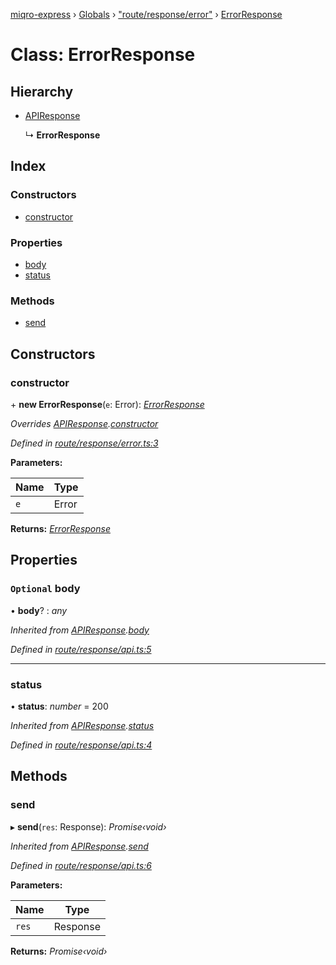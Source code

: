 [miqro-express](../README.md) › [Globals](../globals.md) › ["route/response/error"](../modules/_route_response_error_.md) › [ErrorResponse](_route_response_error_.errorresponse.md)

# Class: ErrorResponse

## Hierarchy

* [APIResponse](_index_.apiresponse.md)

  ↳ **ErrorResponse**

## Index

### Constructors

* [constructor](_route_response_error_.errorresponse.md#constructor)

### Properties

* [body](_route_response_error_.errorresponse.md#optional-body)
* [status](_route_response_error_.errorresponse.md#status)

### Methods

* [send](_route_response_error_.errorresponse.md#send)

## Constructors

###  constructor

\+ **new ErrorResponse**(`e`: Error): *[ErrorResponse](_route_response_error_.errorresponse.md)*

*Overrides [APIResponse](_index_.apiresponse.md).[constructor](_index_.apiresponse.md#constructor)*

*Defined in [route/response/error.ts:3](https://github.com/claukers/miqro-express/blob/4a37b0c/src/route/response/error.ts#L3)*

**Parameters:**

Name | Type |
------ | ------ |
`e` | Error |

**Returns:** *[ErrorResponse](_route_response_error_.errorresponse.md)*

## Properties

### `Optional` body

• **body**? : *any*

*Inherited from [APIResponse](_index_.apiresponse.md).[body](_index_.apiresponse.md#optional-body)*

*Defined in [route/response/api.ts:5](https://github.com/claukers/miqro-express/blob/4a37b0c/src/route/response/api.ts#L5)*

___

###  status

• **status**: *number* = 200

*Inherited from [APIResponse](_index_.apiresponse.md).[status](_index_.apiresponse.md#status)*

*Defined in [route/response/api.ts:4](https://github.com/claukers/miqro-express/blob/4a37b0c/src/route/response/api.ts#L4)*

## Methods

###  send

▸ **send**(`res`: Response): *Promise‹void›*

*Inherited from [APIResponse](_index_.apiresponse.md).[send](_index_.apiresponse.md#send)*

*Defined in [route/response/api.ts:6](https://github.com/claukers/miqro-express/blob/4a37b0c/src/route/response/api.ts#L6)*

**Parameters:**

Name | Type |
------ | ------ |
`res` | Response |

**Returns:** *Promise‹void›*
